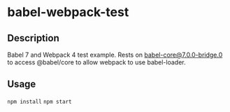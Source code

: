 # babel-webpack-test

## Description
Babel 7 and Webpack 4 test example. Rests on babel-core@7.0.0-bridge.0 to access @babel/core to allow webpack to use babel-loader.

## Usage
```npm install```
```npm start```
